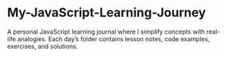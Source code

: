 # My-JavaScript-Learning-Journey
A personal JavaScript learning journal where I simplify concepts with real-life analogies. Each day’s folder contains lesson notes, code examples, exercises, and solutions.
